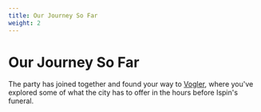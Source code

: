 ```yaml
---
title: Our Journey So Far
weight: 2
---
```


# Our Journey So Far

The party has joined together and found your way to [Vogler](/journey/vogler), where you've explored some of what the city has to offer in the hours before Ispin's funeral.
